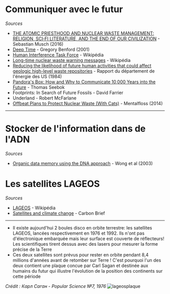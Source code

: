 # Communiquer avec le futur

*Sources*

- [THE ATOMIC PRIESTHOOD AND NUCLEAR WASTE MANAGEMENT: RELIGION, SCI‐FI LITERATURE, AND THE END OF OUR CIVILIZATION](https://onlinelibrary.wiley.com/doi/abs/10.1111/zygo.12268) - Sebastian Musch (2016)
- [Deep Time](https://www.physics.uci.edu/~silverma/benford.html) - Gregory Benford (2001)
- [Human Interference Task Force](https://en.wikipedia.org/wiki/Human_Interference_Task_Force) - Wikipédia
- [Long-time nuclear waste warning messages](https://en.wikipedia.org/wiki/Long-time_nuclear_waste_warning_messages) - Wikipédia
- [Reducing the likelihood of future human activities that could affect geologic high-level waste repositories](https://www.osti.gov/biblio/6799619) - Rapport du département de l'énergie des US (1984)
- [Pandora's Box: How and Why to Communicate 10,000 Years into the Future](https://www.mat.ucsb.edu/~g.legrady/academic/courses/01sp200a/students/enricaLovaglio/pandora/Pandora.html) - Thomas Seebok
- Footprints: In Search of Future Fossils - David Farrier
- Underland - Robert McFarlane
- [Offbeat Plans to Protect Nuclear Waste (With Cats)](https://www.mentalfloss.com/article/27476/ray-cats-artificial-moons-and-atomic-priesthood-how-government-plans-protect-our) - Mentalfloss (2014)

---

# Stocker de l'information dans de l'ADN

*Sources*

- [Organic data memory using the DNA approach](https://dl.acm.org/doi/10.1145/602421.602426) - Wong et al (2003)

# Les satellites LAGEOS

*Sources*

- [LAGEOS](https://en.wikipedia.org/wiki/LAGEOS) - Wikipédia
- [Satellites and climate change](https://www.carbonbrief.org/interactive-satellites-used-monitor-climate-change/) - Carbon Brief

---

- Il existe aujourd'hui 2 boules disco en orbite terrestre: les satellites LAGEOS, lancées respectivement en 1976 et 1992. Ils n'ont pas d'électronique embarquée mais leur surface est couverte de réflecteurs! Les scientifiques tirent dessus avec des lasers pour mesurer la forme précise de la Terre
- Ces deux satellites sont prévus pour rester en orbite pendant 8,4 millions d'années avant de retomber sur Terre ! C'est pourquoi l'un des deux contient une plaque concue par Carl Sagan et destinée aux humains du futur qui illustre l'évolution de la position des continents sur cette période

*Crédit : Карл Саган - Popular Science №7, 1976*
![lageosplaque](https://upload.wikimedia.org/wikipedia/commons/thumb/9/98/LAGEOS-FILE.jpg/800px-LAGEOS-FILE.jpg)

